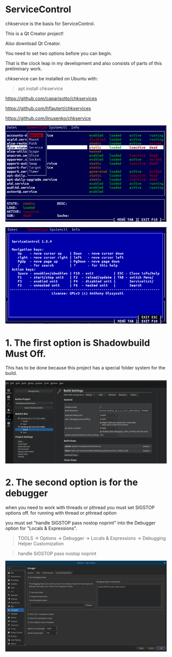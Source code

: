 # ServiceControl

chkservice is the basis for ServiceControl.

This is a Qt Creator project!

Also download Qt Creator.

You need to set two options before you can begin.

That is the clock leap in my development and also consists of parts of this preliminary work.

chkservice can be installed on Ubuntu with:

> apt install chkservice

https://github.com/caparisotto/chkservices

https://github.com/hflautert/chkservices

https://github.com/linuxenko/chkservice

![ServiceControl](https://github.com/fett-tony/ServiceControl/blob/ServiceControl_v1.0.4/Screenshot/ServiceControl_v1.0.4.png)

![ServiceControl](https://github.com/fett-tony/ServiceControl/blob/ServiceControl_v1.0.4/Screenshot/ServiceControl_v1.0.4_2.png)

# 1. The first option is Shadowbuild Must Off.

This has to be done because this project has a special folder system for the build.

![ShadowBuild](https://github.com/fett-tony/NcursesWindowTemplate/blob/main/README/ShadowBuild.png)

# 2. The second option is for the debugger

when you need to work with threads or pthread you must set SIGSTOP options off.
for running with thread or pthread option

you must set "handle SIGSTOP pass nostop noprint" into the Debugger option for "Locals & Expressions".

> TOOLS -> Options -> Debugger -> Locals & Expressions -> Debugging Helper Customization

> handle SIGSTOP pass nostop noprint

![Debugging_Helper_Customization](https://github.com/fett-tony/NcursesWindowTemplate/blob/main/README/Debugging_Helper_Customization.png)


